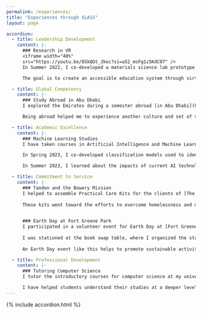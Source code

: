 ```yaml
---
permalink: /experiences/
title: "Experiences through GLASS"
layout: page

accordion:
  - title: Leadership Development
    content: |-
      ### Research in VR
      <iframe width="40%"
      src="https://youtu.be/8SkQGt_Jkoc?si=a52_msFg1z5KdC97" />
      In Summer 2022, I co-developed a materials science lab prototype with a focus on the universal testing machine. The project has since developed into a [Vertically Integrated Project](https://engineering.nyu.edu/vip-team/metaverse-education-gy).

      The goal is to create an accessible education system through virtual reality.

  - title: Global Competency
    content: |-
      ### Study Abroad in Abu Dhabi
      I explored the Emirates during a semester abroad [in Abu Dhabi](https://www.nyu.edu/abu-dhabi.html). 

      Being abroad helped me to experience another culture and set of values. I learned a lot about the UAE and the Middle East.

  - title: Academic Excellence
    content: |-
      ### Machine Learning Studies
      I have taken courses in Artificial Intelligence and Machine Learning.

      In Spring 2023, I co-developed classification models used to identify hand motion using brain waves. Here are links to [the report](/docs/experiences/ML%20Analysis.pdf){:target="_blank"}{:rel="noopener noreferrer"} and [slides](https://docs.google.com/presentation/d/1wYA76V19QdXKDePGJbZYRyYKzOeLhjVB9hEBzevFWOU/present#slide=id.p).

      In Summer 2023, I learned about the impacts of current AI technologies in society.

  - title: Commitment to Service
    content: |-
      ### Tandon and the Bowery Mission
      I helped to assemble Practical Care Kits for the clients of [The Bowery Mission](https://www.bowery.org/). 
    
      These kits went toward the efforts to overcome homelessness and marginalization in New York.      
      

      ### Earth Day at Fort Greene Park
      I participated in a volunteer event for Earth Day at [Fort Greene Park](https://www.fortgreenepark.org/) in Brooklyn. 
    
      I was stationed at the book swap table, where I organized the station's books and helped to facilitate swapping.
    
      An Earth Day event like this helps to promote sustainable activities. Trading items is a sustainable and community-building way to acquire new things.

  - title: Professional Development
    content: |-
      ### Tutoring Computer Science
      I tutor the introductory courses for computer science at my university: Intro to Programming in Python, Data Structures & Algorithms, and Object Oriented Programming.

      I have helped students understand their studies at a deeper level while sharing my love of the subject.
---
```


{% include accordion.html %}